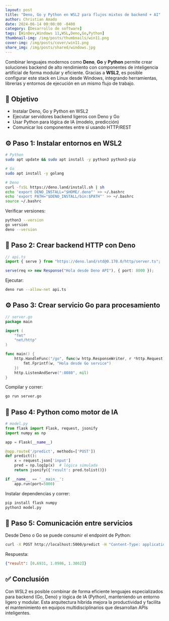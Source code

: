```yaml
---
layout: post
title: "Deno, Go y Python en WSL2 para flujos mixtos de backend + AI"
author: Christian Amado
date: 2024-06-14 00:00:00 -0400
category: [Desarrollo de software]
tags: [WinDev,Windows 11,WSL,Deno,Go,Python]
thumbnail-img: /img/posts/thumbnails/win11.png
cover-img: /img/posts/cover/win11.png
share_img: /img/posts/shared/windows.jpg
---
```


Combinar lenguajes modernos como **Deno**, **Go** y **Python** permite crear soluciones backend de alto rendimiento con componentes de inteligencia artificial de forma modular y eficiente. Gracias a **WSL2**, es posible configurar este stack en Linux desde Windows, integrando herramientas, librerías y entornos de ejecución en un mismo flujo de trabajo.

<!--more-->

## 🎯 Objetivo

- Instalar Deno, Go y Python en WSL2
- Ejecutar servidores backend ligeros con Deno y Go
- Usar Python para lógica de IA (modelo, predicción)
- Comunicar los componentes entre sí usando HTTP/REST

## ⚙️ Paso 1: Instalar entornos en WSL2

```bash
# Python
sudo apt update && sudo apt install -y python3 python3-pip

# Go
sudo apt install -y golang

# Deno
curl -fsSL https://deno.land/install.sh | sh
echo 'export DENO_INSTALL="$HOME/.deno"' >> ~/.bashrc
echo 'export PATH="$DENO_INSTALL/bin:$PATH"' >> ~/.bashrc
source ~/.bashrc
```

Verificar versiones:

```bash
python3 --version
go version
deno --version
```

## 🧪 Paso 2: Crear backend HTTP con Deno

```ts
// api.ts
import { serve } from "https://deno.land/std@0.178.0/http/server.ts";

serve(req => new Response("Hola desde Deno API"), { port: 8000 });
```

Ejecutar:

```bash
deno run --allow-net api.ts
```

## ⚙️ Paso 3: Crear servicio Go para procesamiento

```go
// server.go
package main

import (
    "fmt"
    "net/http"
)

func main() {
    http.HandleFunc("/go", func(w http.ResponseWriter, r *http.Request) {
        fmt.Fprintf(w, "Hola desde Go service")
    })
    http.ListenAndServe(":8080", nil)
}
```

Compilar y correr:

```bash
go run server.go
```

## 🤖 Paso 4: Python como motor de IA

```python
# model.py
from flask import Flask, request, jsonify
import numpy as np

app = Flask(__name__)

@app.route('/predict', methods=['POST'])
def predict():
    x = request.json['input']
    pred = np.log1p(x)  # lógica simulada
    return jsonify({'result': pred.tolist()})

if __name__ == '__main__':
    app.run(port=5000)
```

Instalar dependencias y correr:

```bash
pip install flask numpy
python3 model.py
```

## 🔗 Paso 5: Comunicación entre servicios

Desde Deno o Go se puede consumir el endpoint de Python:

```bash
curl -X POST http://localhost:5000/predict -H "Content-Type: application/json" -d '{"input": [1, 2, 3]}'
```

Respuesta:

```json
{"result": [0.6931, 1.0986, 1.3862]}
```

## ✅ Conclusión

Con WSL2 es posible combinar de forma eficiente lenguajes especializados para backend (Go, Deno) y lógica de IA (Python), manteniendo un entorno ligero y modular. Esta arquitectura híbrida mejora la productividad y facilita el mantenimiento en equipos multidisciplinarios que desarrollan APIs inteligentes.
